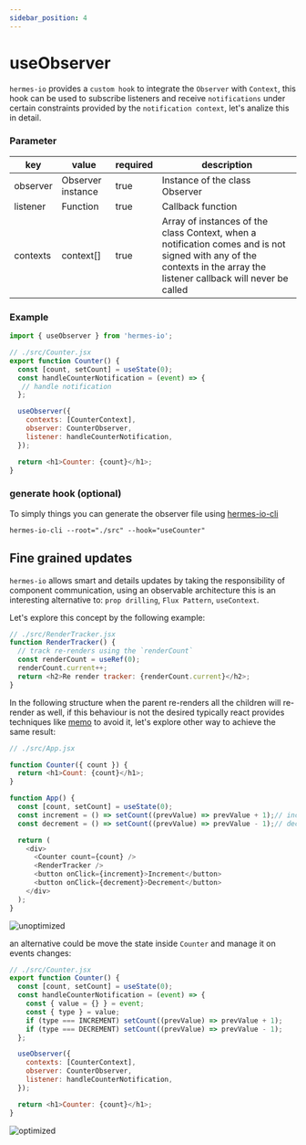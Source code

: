 ```yaml
---
sidebar_position: 4
---
```


# useObserver
`hermes-io` provides a `custom hook` to integrate the `Observer` with `Context`, this hook can be used to subscribe listeners and receive `notifications` under certain constraints provided by the `notification context`, let's analize this in detail.

### Parameter 

| key      | value             | required | description                                                                                                                                                     |
|----------|-------------------|----------|-----------------------------------------------------------------------------------------------------------------------------------------------------------------|
| observer | Observer instance | true     | Instance of the class Observer                                                                                                                               |
| listener | Function          | true     | Callback function                                                                                                                                   |
| contexts | context[]    | true     | Array of instances of the class Context, when a notification comes and is not signed with any of the contexts in the array the listener callback will never be called |

### Example


```javascript
import { useObserver } from 'hermes-io';

// ./src/Counter.jsx
export function Counter() {
  const [count, setCount] = useState(0);
  const handleCounterNotification = (event) => {
   // handle notification
  };

  useObserver({
    contexts: [CounterContext],
    observer: CounterObserver,
    listener: handleCounterNotification,
  });

  return <h1>Counter: {count}</h1>;
}
```

### generate hook (optional)
To simply things you can generate the observer file using [hermes-io-cli](https://www.npmjs.com/package/hermes-io-cli#use-observer)
```
hermes-io-cli --root="./src" --hook="useCounter"
```

## Fine grained updates
`hermes-io` allows smart and details updates by taking the responsibility of component communication, using an observable architecture this is an interesting alternative to: `prop drilling`, `Flux Pattern`, `useContext`.

Let's explore this concept by the following example:

```javascript
// ./src/RenderTracker.jsx
function RenderTracker() {
  // track re-renders using the `renderCount` 
  const renderCount = useRef(0);
  renderCount.current++;
  return <h2>Re render tracker: {renderCount.current}</h2>;
}
```

In the following structure when the parent re-renders all the children will re-render as well, if this behaviour is not the desired typically react provides techniques like [memo](https://react.dev/reference/react/memo) to avoid it, let's explore other way to achieve the same result:

```javascript
// ./src/App.jsx

function Counter({ count }) {
  return <h1>Count: {count}</h1>;
}

function App() {
  const [count, setCount] = useState(0);
  const increment = () => setCount((prevValue) => prevValue + 1);// increment value and update state
  const decrement = () => setCount((prevValue) => prevValue - 1);// decrement value and update state

  return (
    <div>
      <Counter count={count} />
      <RenderTracker />
      <button onClick={increment}>Increment</button>
      <button onClick={decrement}>Decrement</button>
    </div>
  );
}
```
![unoptimized](https://miro.medium.com/v2/resize:fit:4800/format:webp/1*JdC40HJ0BVSAqDWJQzH3pA.gif)

an alternative could be move the state inside `Counter` and manage it on events changes:

```javascript
// ./src/Counter.jsx
export function Counter() {
  const [count, setCount] = useState(0);
  const handleCounterNotification = (event) => {
    const { value = {} } = event;
    const { type } = value;
    if (type === INCREMENT) setCount((prevValue) => prevValue + 1);
    if (type === DECREMENT) setCount((prevValue) => prevValue - 1);
  };

  useObserver({
    contexts: [CounterContext],
    observer: CounterObserver,
    listener: handleCounterNotification,
  });

  return <h1>Counter: {count}</h1>;
}

```
![optimized](https://miro.medium.com/v2/resize:fit:1400/format:webp/1*VhOkr1735qdrHHyuJszqvQ.gif)
